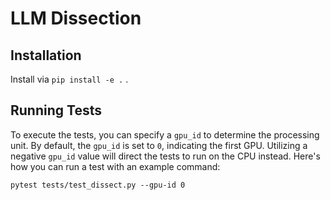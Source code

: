 # LLM Dissection

## Installation
Install via `pip install -e .` .

## Running Tests

To execute the tests, you can specify a `gpu_id` to determine the processing unit. 
By default, the `gpu_id` is set to `0`, indicating the first GPU. Utilizing a negative `gpu_id` value will direct 
the tests to run on the CPU instead. 
Here's how you can run a test with an example command:
```shell
pytest tests/test_dissect.py --gpu-id 0
```
